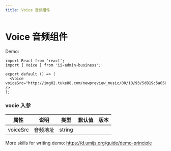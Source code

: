 ```yaml
---
title: Voice 音频组件
---
```


# Voice 音频组件

Demo:

```tsx
import React from 'react';
import { Voice } from 'ii-admin-business';

export default () => (
  <Voice voiceSrc="http://img02.tuke88.com/newpreview_music/00/10/93/5d819c5a0582950889.mp3" />
);
```

### vocie 入参

| 属性     | 说明     | 类型   | 默认值 | 版本 |
| -------- | -------- | ------ | ------ | ---- |
| voiceSrc | 音频地址 | string |        |      |

More skills for writing demo: https://d.umijs.org/guide/demo-principle

